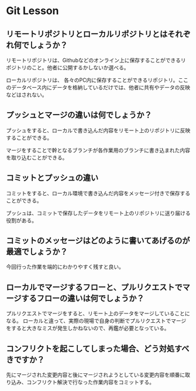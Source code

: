 # Git Lesson

## リモートリポジトリとローカルリポジトリとはそれぞれ何でしょうか？
リモートリポジトリは、Githubなどのオンライン上に保存することができるリポジトリのこと。他者に公開するかしないか選べる。

ローカルリポジトリは、  各々のPC内に保存することができるリポジトリ。ここのデータベース内にデータを格納しているだけでは、他者に共有やデータの反映などはされない。


## プッシュとマージの違いは何でしょうか？
プッシュをすると、ローカルで書き込んだ内容をリモート上のリポジトリに反映することができる。

マージをすることで幹となるブランチが各作業用のブランチに書き込まれた内容を取り込むことができる。


## コミットとプッシュの違い
コミットをすると、ローカル環境で書き込んだ内容をメッセージ付きで保存することができる。

プッシュは、コミットで保存したデータをリモート上のリポジトリに送り届ける役割がある。



## コミットのメッセージはどのように書いてあげるのが最適でしょうか？
今回行った作業を端的にわかりやすく残すと良い。


## ローカルでマージするフローと、プルリクエストでマージするフローの違いは何でしょうか？
プルリクエストでマージをすると、リモート上のデータをマージしていることになる。
ローカルと違って、実際の現場で自身の判断でプルリクエストでマージをすると大きなミスが発生しかねないので、再鑑が必要となっている。


## コンフリクトを起こしてしまった場合、どう対処すべきですか？
先にマージされた変更内容と後にマージされようとしている変更内容を順番に取り込み、コンフリクト解決で行なった作業内容をコミットする。
